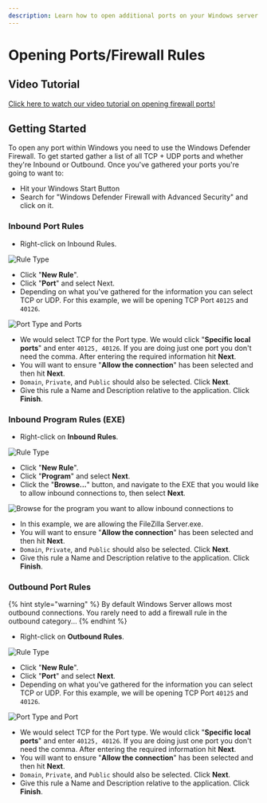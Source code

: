 ```yaml
---
description: Learn how to open additional ports on your Windows server.
---
```


# Opening Ports/Firewall Rules

## Video Tutorial

[Click here to watch our video tutorial on opening firewall ports!](https://www.youtube.com/watch?v=qj\_jZKcR\_9A\&t=2s)

## Getting Started

To open any port within Windows you need to use the Windows Defender Firewall. To get started gather a list of all TCP + UDP ports and whether they're Inbound or Outbound. Once you've gathered your ports you're going to want to:

* Hit your Windows Start Button
* Search for "Windows Defender Firewall with Advanced Security" and click on it.

### Inbound Port Rules

* Right-click on Inbound Rules.

![Rule Type](<../../.gitbook/assets/image (97).png>)

* Click "**New Rule**".
* Click "**Port**" and select Next.
* Depending on what you've gathered for the information you can select TCP or UDP. For this example, we will be opening TCP Port `40125` and `40126`.

![Port Type and Ports](<../../.gitbook/assets/image (14).png>)

* We would select TCP for the Port type. We would click "**Specific local ports**" and enter `40125, 40126`. If you are doing just one port you don't need the comma. After entering the required information hit **Next**.
* You will want to ensure "**Allow the connection**" has been selected and then hit **Next**.
* `Domain`, `Private`, and `Public` should also be selected. Click **Next**.
* Give this rule a Name and Description relative to the application. Click **Finish**.&#x20;



### Inbound Program Rules (EXE)

* Right-click on **Inbound Rules**.

![Rule Type](<../../.gitbook/assets/image (97).png>)

* Click "**New Rule**".
* Click "**Program**" and select **Next**.
* Click the "**Browse...**" button, and navigate to the EXE that you would like to allow inbound connections to, then select **Next**.

![Browse for the program you want to allow inbound connections to](<../../.gitbook/assets/image (129).png>)

* In this example, we are allowing the FileZilla Server.exe.
* You will want to ensure "**Allow the connection**" has been selected and then hit **Next**.
* `Domain`, `Private`, and `Public` should also be selected. Click **Next**.
* Give this rule a Name and Description relative to the application. Click **Finish**.&#x20;

### Outbound Port Rules

{% hint style="warning" %}
By default Windows Server allows most outbound connections. You rarely need to add a firewall rule in the outbound category...
{% endhint %}

* Right-click on **Outbound Rules**.

![Rule Type](<../../.gitbook/assets/image (50).png>)

* Click "**New Rule**".
* Click "**Port**" and select **Next**.
* Depending on what you've gathered for the information you can select TCP or UDP. For this example, we will be opening TCP Port `40125` and `40126`.

![Port Type and Port](<../../.gitbook/assets/image (14).png>)

* We would select TCP for the Port type. We would click "**Specific local ports**" and enter `40125, 40126`. If you are doing just one port you don't need the comma. After entering the required information hit **Next**.
* You will want to ensure "**Allow the connection**" has been selected and then hit **Next**.
* `Domain`, `Private`, and `Public` should also be selected. Click **Next**.
* Give this rule a Name and Description relative to the application. Click **Finish**.&#x20;
